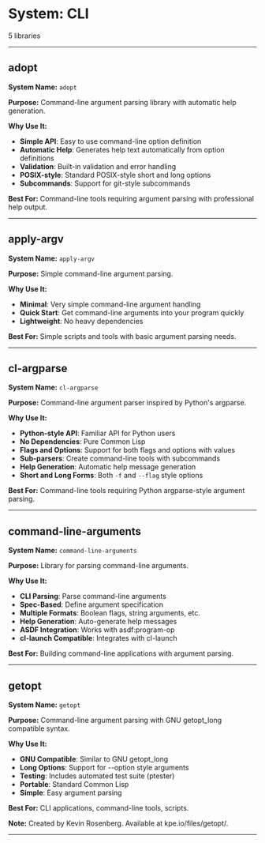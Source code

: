 # System: CLI

5 libraries

---

## adopt

**System Name:** `adopt`

**Purpose:** Command-line argument parsing library with automatic help generation.

**Why Use It:**
- **Simple API**: Easy to use command-line option definition
- **Automatic Help**: Generates help text automatically from option definitions
- **Validation**: Built-in validation and error handling
- **POSIX-style**: Standard POSIX-style short and long options
- **Subcommands**: Support for git-style subcommands

**Best For:** Command-line tools requiring argument parsing with professional help output.

---


## apply-argv

**System Name:** `apply-argv`

**Purpose:** Simple command-line argument parsing.

**Why Use It:**
- **Minimal**: Very simple command-line argument handling
- **Quick Start**: Get command-line arguments into your program quickly
- **Lightweight**: No heavy dependencies

**Best For:** Simple scripts and tools with basic argument parsing needs.

---


## cl-argparse

**System Name:** `cl-argparse`

**Purpose:** Command-line argument parser inspired by Python's argparse.

**Why Use It:**
- **Python-style API**: Familiar API for Python users
- **No Dependencies**: Pure Common Lisp
- **Flags and Options**: Support for both flags and options with values
- **Sub-parsers**: Create command-line tools with subcommands
- **Help Generation**: Automatic help message generation
- **Short and Long Forms**: Both `-f` and `--flag` style options

**Best For:** Command-line tools requiring Python argparse-style argument parsing.

---


## command-line-arguments

**System Name:** `command-line-arguments`

**Purpose:** Library for parsing command-line arguments.

**Why Use It:**
- **CLI Parsing**: Parse command-line arguments
- **Spec-Based**: Define argument specification
- **Multiple Formats**: Boolean flags, string arguments, etc.
- **Help Generation**: Auto-generate help messages
- **ASDF Integration**: Works with asdf:program-op
- **cl-launch Compatible**: Integrates with cl-launch

**Best For:** Building command-line applications with argument parsing.

---


## getopt

**System Name:** `getopt`

**Purpose:** Command-line argument parsing with GNU getopt_long compatible syntax.

**Why Use It:**
- **GNU Compatible**: Similar to GNU getopt_long
- **Long Options**: Support for --option style arguments
- **Testing**: Includes automated test suite (ptester)
- **Portable**: Standard Common Lisp
- **Simple**: Easy argument parsing

**Best For:** CLI applications, command-line tools, scripts.

**Note:** Created by Kevin Rosenberg. Available at kpe.io/files/getopt/.

---


